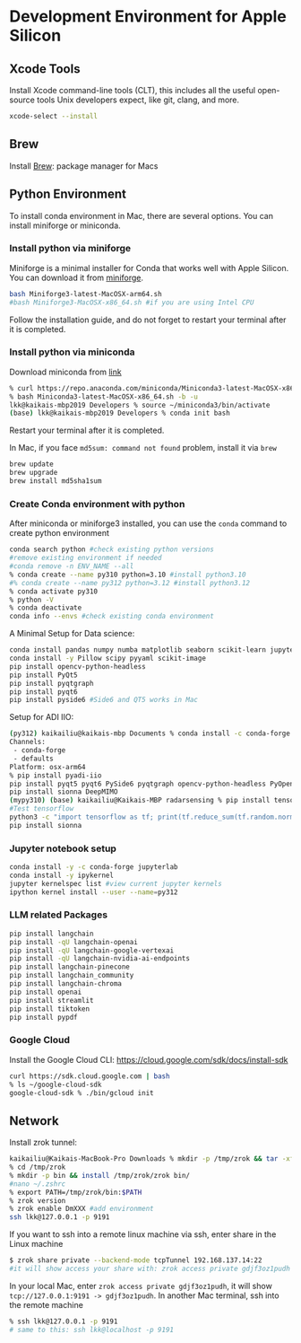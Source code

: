 # Development Environment for Apple Silicon

## Xcode Tools
Install Xcode command-line tools (CLT), this includes all the useful open-source tools Unix developers expect, like git, clang, and more.
```bash
xcode-select --install
```

## Brew
Install [Brew](https://brew.sh/): package manager for Macs

## Python Environment
To install conda environment in Mac, there are several options. You can install miniforge or miniconda.

### Install python via miniforge

Miniforge is a minimal installer for Conda that works well with Apple Silicon. You can download it from [miniforge](https://github.com/conda-forge/miniforge).

```bash
bash Miniforge3-latest-MacOSX-arm64.sh
#bash Miniforge3-MacOSX-x86_64.sh #if you are using Intel CPU
```

Follow the installation guide, and do not forget to restart your terminal after it is completed.

### Install python via miniconda
Download miniconda from [link](https://docs.anaconda.com/miniconda/)

```bash
% curl https://repo.anaconda.com/miniconda/Miniconda3-latest-MacOSX-x86_64.sh -o Miniconda3-latest-MacOSX-x86_64.sh
% bash Miniconda3-latest-MacOSX-x86_64.sh -b -u
lkk@kaikais-mbp2019 Developers % source ~/miniconda3/bin/activate
(base) lkk@kaikais-mbp2019 Developers % conda init bash
```
Restart your terminal after it is completed.

In Mac, if you face `md5sum: command not found` problem, install it via `brew`
```bash
brew update
brew upgrade
brew install md5sha1sum
```

### Create Conda environment with python 
After miniconda or miniforge3 installed, you can use the `conda` command to create python environment
```bash
conda search python #check existing python versions
#remove existing environment if needed
#conda remove -n ENV_NAME --all
% conda create --name py310 python=3.10 #install python3.10
#% conda create --name py312 python=3.12 #install python3.12
% conda activate py310
% python -V
% conda deactivate 
conda info --envs #check existing conda environment
```

A Minimal Setup for Data science:
```bash
conda install pandas numpy numba matplotlib seaborn scikit-learn jupyter
conda install -y Pillow scipy pyyaml scikit-image 
pip install opencv-python-headless
pip install PyQt5
pip install pyqtgraph
pip install pyqt6
pip install pyside6 #Side6 and QT5 works in Mac
```

Setup for ADI IIO:
```bash
(py312) kaikailiu@kaikais-mbp Documents % conda install -c conda-forge pylibiio
Channels:
 - conda-forge
 - defaults
Platform: osx-arm64
% pip install pyadi-iio
pip install pyqt5 pyqt6 PySide6 pyqtgraph opencv-python-headless PyOpenGL PyOpenGL_accelerate pyopengl
pip install sionna DeepMIMO
(mypy310) (base) kaikailiu@Kaikais-MBP radarsensing % pip install tensorflow==2.14.0
#Test tensorflow
python3 -c "import tensorflow as tf; print(tf.reduce_sum(tf.random.normal([1000, 1000])))"
pip install sionna
```

### Jupyter notebook setup
```bash
conda install -y -c conda-forge jupyterlab
conda install -y ipykernel
jupyter kernelspec list #view current jupyter kernels
ipython kernel install --user --name=py312
```

### LLM related Packages
```bash
pip install langchain
pip install -qU langchain-openai
pip install -qU langchain-google-vertexai
pip install -qU langchain-nvidia-ai-endpoints
pip install langchain-pinecone
pip install langchain_community
pip install langchain-chroma
pip install openai
pip install streamlit
pip install tiktoken
pip install pypdf
```
### Google Cloud
Install the Google Cloud CLI: https://cloud.google.com/sdk/docs/install-sdk
```bash
curl https://sdk.cloud.google.com | bash
% ls ~/google-cloud-sdk
google-cloud-sdk % ./bin/gcloud init
```

## Network
Install zrok tunnel:
```bash
kaikailiu@Kaikais-MacBook-Pro Downloads % mkdir -p /tmp/zrok && tar -xf ./zrok_0.4.39_darwin_arm64.tar.gz -C /tmp/zrok
% cd /tmp/zrok
% mkdir -p bin && install /tmp/zrok/zrok bin/
#nano ~/.zshrc
% export PATH=/tmp/zrok/bin:$PATH
% zrok version
% zrok enable DmXXX #add environment
ssh lkk@127.0.0.1 -p 9191
```

If you want to ssh into a remote linux machine via ssh, enter share in the Linux machine
```bash
$ zrok share private --backend-mode tcpTunnel 192.168.137.14:22
#it will show access your share with: zrok access private gdjf3oz1pudh
```

In your local Mac, enter `zrok access private gdjf3oz1pudh`, it will show `tcp://127.0.0.1:9191 -> gdjf3oz1pudh`. In another Mac terminal, ssh into the remote machine
```bash
% ssh lkk@127.0.0.1 -p 9191
# same to this: ssh lkk@localhost -p 9191
```
